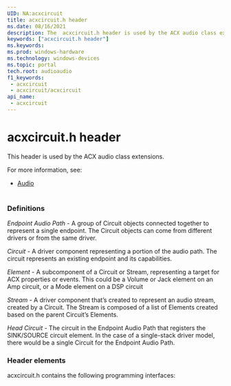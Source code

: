 ```yaml
---
UID: NA:acxcircuit
title: acxcircuit.h header
ms.date: 08/16/2021
description: The  acxcircuit.h header is used by the ACX audio class extensions.
keywords: ["acxcircuit.h header"]
ms.keywords: 
ms.prod: windows-hardware
ms.technology: windows-devices
ms.topic: portal
tech.root: audioaudio
f1_keywords:
 - acxcircuit
 - acxcircuit/acxcircuit
api_name:
 - acxcircuit
---
```


# acxcircuit.h header

This header is used by the ACX audio class extensions.

For more information, see:

- [Audio](../_audio/index.md)<br><br>


### Definitions 

*Endpoint Audio Path* - A group of Circuit objects connected together to represent a single endpoint. The Circuit objects can come from different drivers or from the same driver. 

*Circuit* - A driver component representing a portion of the audio path. The circuit represents an existing endpoint and its capabilities. 

*Element* - A subcomponent of a Circuit or Stream, representing a target for ACX properties or events. This could be a Volume or Jack element on an Amp circuit, or a Mode element on a DSP circuit 

*Stream* -  A driver component that’s created to represent an audio stream, created by a Circuit. The Stream is composed of a list of Elements created based on the parent Circuit’s Elements.  

*Head Circuit* - The circuit in the Endpoint Audio Path that registers the SINK/SOURCE circuit element. In the case of a single-stack driver model, there would be a single Circuit for the Endpoint Audio Path. 

### Header elements

acxcircuit.h contains the following programming interfaces: